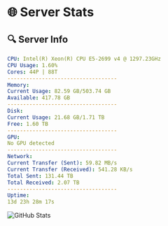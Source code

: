 # 🌐 Server Stats
## 🔍 Server Info
```yaml
CPU: Intel(R) Xeon(R) CPU E5-2699 v4 @ 1297.23GHz
CPU Usage: 1.60%
Cores: 44P | 88T
-----------------------------------
Memory:
Current Usage: 82.59 GB/503.74 GB
Available: 417.78 GB
-----------------------------------
Disk:
Current Usage: 21.68 GB/1.71 TB
Free: 1.60 TB
-----------------------------------
GPU:
No GPU detected
-----------------------------------
Network:
Current Transfer (Sent): 59.82 MB/s
Current Transfer (Received): 541.28 KB/s
Total Sent: 131.44 TB
Total Received: 2.07 TB
-----------------------------------
Uptime:
13d 23h 28m 17s
```
![GitHub Stats](https://img.shields.io/badge/Updated-2025-02-21_22:11:35-blue)